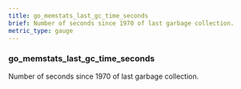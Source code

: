 ```yaml
---
title: go_memstats_last_gc_time_seconds
brief: Number of seconds since 1970 of last garbage collection.
metric_type: gauge
---
```

### go_memstats_last_gc_time_seconds

Number of seconds since 1970 of last garbage collection.